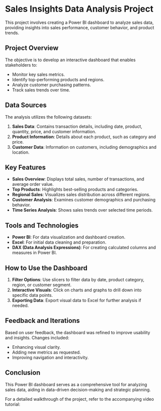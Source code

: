 # Sales Insights Data Analysis Project

This project involves creating a Power BI dashboard to analyze sales data, providing insights into sales performance, customer behavior, and product trends.

## Project Overview

The objective is to develop an interactive dashboard that enables stakeholders to:

- Monitor key sales metrics.
- Identify top-performing products and regions.
- Analyze customer purchasing patterns.
- Track sales trends over time.

## Data Sources

The analysis utilizes the following datasets:

1. **Sales Data**: Contains transaction details, including date, product, quantity, price, and customer information.
2. **Product Information**: Details about each product, such as category and price.
3. **Customer Data**: Information on customers, including demographics and location.

## Key Features

- **Sales Overview**: Displays total sales, number of transactions, and average order value.
- **Top Products**: Highlights best-selling products and categories.
- **Regional Sales**: Visualizes sales distribution across different regions.
- **Customer Analysis**: Examines customer demographics and purchasing behavior.
- **Time Series Analysis**: Shows sales trends over selected time periods.

## Tools and Technologies

- **Power BI**: For data visualization and dashboard creation.
- **Excel**: For initial data cleaning and preparation.
- **DAX (Data Analysis Expressions)**: For creating calculated columns and measures in Power BI.

## How to Use the Dashboard

1. **Filter Options**: Use slicers to filter data by date, product category, region, or customer segment.
2. **Interactive Visuals**: Click on charts and graphs to drill down into specific data points.
3. **Exporting Data**: Export visual data to Excel for further analysis if needed.

## Feedback and Iterations

Based on user feedback, the dashboard was refined to improve usability and insights. Changes included:

- Enhancing visual clarity.
- Adding new metrics as requested.
- Improving navigation and interactivity.

## Conclusion

This Power BI dashboard serves as a comprehensive tool for analyzing sales data, aiding in data-driven decision-making and strategic planning.

For a detailed walkthrough of the project, refer to the accompanying video tutorial:

 
